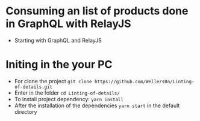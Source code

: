 # Consuming an list of products done in GraphQL with RelayJS

  - Starting with GraphQL and RelayJS
  
# Initing in the your PC

- For clone the project `git clone https://github.com/Wellers0n/Linting-of-details.git`
- Enter in the folder `cd Linting-of-details/`
- To install project dependency: `yarn install`
- After the installation of the dependencies `yarn start` in the default directory
